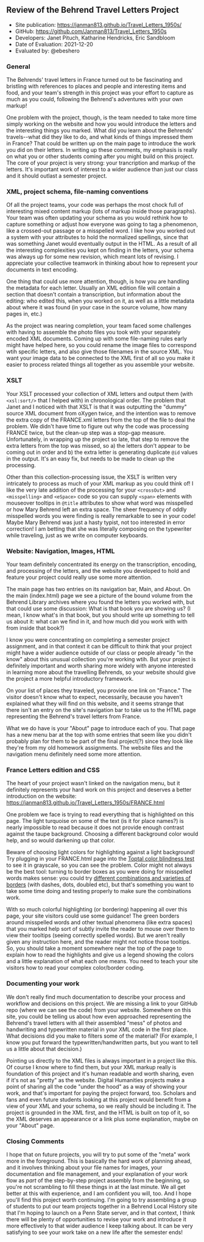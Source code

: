 ##  Review of the Behrend Travel Letters Project

* Site publication: <https://janman813.github.io/Travel_Letters_1950s/>
* GitHub: <https://github.com/Janman813/Travel_Letters_1950s>
* Developers: Janet Pituch, Katharine Hendricks, Eric Sandbloom
* Date of Evaluation: 2021-12-20
* Evaluated by: @ebeshero

### General  
The Behrends' travel letters in France turned out to be fascinating and bristling with references to places and people and interesting items and food, and your team's strength in this project was your effort to capture as much as you could, following the Behrend's adventures with your own markup! 

One problem with the project, though, is the team needed to take more time simply working on the website and how you would introduce the letters and the interesting things you marked. What did you learn about the Behrends' travels--what did they like to do, and what kinds of things impressed them in France? That could be written up on the main page to introduce the work you did on their letters. In writing up these comments, my emphasis is really on what you or other students coming after you might build on this project. The core of your project is very strong: your trancription and markup of the letters. It's important work of interest to a wider audience than just our class and it should outlast a semester project.  

### XML, project schema, file-naming conventions
Of all the project teams, your code was perhaps the most chock full of interesting mixed content markup (lots of markup inside those paragraphs). 
Your team was often updating your schema as you would rethink how to capture something or adjust how everyone was going to tag a phenomenon, like a crossed-out passage or a misspelled word. I like how you worked out a system with your attributes to hold the normalized spellings, since that was something Janet would eventually output in the HTML. As a result of all the interesting complexities you kept on finding in the letters, your schema was always up for some new revision, which meant lots of revising. I appreciate your collective teamwork in thinking about how to represent your documents in text encoding. 

One thing that could use more attention, though, is how you are handling the metadata for each letter. Usually an XML edition file will contain a section that doesn't contain a transcription, but information about the editing: who edited this, when you worked on it, as well as a little metadata about where it was found (in your case in the source volume, how many pages in, etc.) 

As the project was nearing completion, your team faced some challenges with having to assemble the photo files you took with your separately encoded XML documents. Coming up with some file-naming rules early might have helped here, so you could rename the image files to correspond wtih specific letters, and also give those filenames in the source XML. You want your image data to be connected to the XML first of all so you make it easier to process related things all together as you assemble your website. 

### XSLT 
Your XSLT processed your collection of XML letters and output them (with `<xsl:sort/>` that I helped with) in chronological order. The problem that Janet and I noticed with that XSLT is that it was outputting the "dummy" source XML document from oXygen twice, and the intention was to remove the extra copy of the FRANCE.xml letters from the top of the file to deal the problem. We didn't have time to figure out why the code was processing FRANCE twice, but the clean-up step was a stop-gap measure.  Unfortunately, in wrapping up the project so late, that step to remove the extra letters from the top was missed, so a) the letters don't appear to be coming out in order and b) the extra letter is generating duplicate `@id` values in the output. It's an easy fix, but needs to be made to clean up the processing. 

Other than this collection-processing issue, the XSLT is written very intricately to process as much of your XML markup as you could think of! I like the very late addition of the processing for your `<crossOut>` and `<misspelling>` and `<eSpace>` code so you can supply `<span>` elements with mouseover tooltips in `@title` attributes to show what word was misspelled or how Mary Behrend left an extra space. The sheer frequency of oddly misspelled words you were finding is really remarkable to see in your code! Maybe Mary Behrend was just a hasty typist, not too interested in error correction! I am betting that she was literally composing on the typewriter while traveling, just as we write on computer keyboards.

### Website: Navigation, Images, HTML
Your team definitely concentrated its energy on the transcription, encoding, and processing of the letters, and the website you developed to hold and feature your project could really use some more attention. 

The main page has two entries on its navigation bar, Main, and About. On the main (index.html) page we see a picture of the bound volume from the Behrend Library archives where you found the letters you worked with, but that could use some discussion: What is that book you are showing us? (I mean, I know what's in that book, but you should write up something to tell us about it: what can we find in it, and how much did you work with with from inside that book?)

I know you were concentrating on completing a semester project assignment, and in that context it can be difficult to think that your project might have a wider audience outside of our class or people already "in the know" about this unusual collection you're working wtih. But your project is definitely important and worth sharing more widely with anyone interested in learning more about the travelling Behrends, so your website should give the project a more helpful introductory framework. 

On your list of places they traveled, you provide one link on "France." The visitor doesn't know what to expect, necessarily, because you haven't explained what they will find on this website, and it seems strange that there isn't an entry on the site's navigation bar to take us to the HTML page representing the Behrend's travel letters from France. 

What we do have is your "About" page to introduce each of you. That page has a new menu bar at the top with some entries that seem like you didn't probably plan for them to be part of the final project(?) since they look like they're from my old homework assignments. The website files and the navigation menu definitely need some more attention. 

### France Letters edition and CSS
The heart of your project wasn't linked on the navigation menu, but it definitely represents your hard work on this project and deserves a better introduction on the website:
<https://janman813.github.io/Travel_Letters_1950s/FRANCE.html> 

One problem we face is trying to read everything that is highlighted on this page. The light turquoise on some of the text (is it for place names?) is nearly impossible to read because it does not provide enough contrast against the taupe background. Choosing a different background color would help, and so would darkening up that color.

Beware of choosing light colors for highlighting against a light background! Try plugging in your FRANCE.html page into the [Toptal color blindness test](https://www.toptal.com/designers/colorfilter/) to see it in grayscale, so you can see the problem. Color might not always be the best tool: turning to border boxes as you were doing for misspelled words makes sense: you could try [different combinations and varieties of borders](https://www.w3schools.com/css/css_border.asp) (with dashes, dots, doubled etc), but that's something you want to take some time doing and testing properly to make sure the combinations work. 

With so much colorful highlighting (or bordering) happening all over this page, your site visitors could use some guidance! The green borders around misspelled words and other textual phenomena (like extra spaces) that you marked help sort of subtly invite the reader to mouse over them to view their tooltips (seeing correctly spelled words). But we aren't really given any instruction here, and the reader might not notice those tooltips. So, you should take a moment somewhere near the top of the page to explain how to read the highlights and give us a legend showing the colors and a little explanation of what each one means. You need to teach your site visitors how to read your complex color/border coding. 

### Documenting your work
We don't really find much documentation to describe your process and workflow and decisions on this project. We are missing a link to your GitHub repo (where we can see the code) from your website. Somewhere on this site, you could be telling us about how even approached representing the Behrend's travel letters with all their assembled "mess" of photos and handwriting and typewritten material in your XML code in the first place. What decisions did you make to filters some of the material? (For example, I know you put forward the typewritten/handwritten parts, but you want to tell us a little about that decision.)

Pointing us directly to the XML files is always important in a project like this. Of course I know where to find them, but your XML markup really is foundation of this project and it's human readable and worth sharing, even if it's not as "pretty" as the website. Digital Humanities projects make a point of sharing all the code "under the hood" as a way of showing your work, and that's important for paying the project forward, too. Scholars and fans and even future students looking at this project would benefit from a view of your XML and your schema, so we really should be including it. The project is grounded in the XML first, and the HTML is built on top of it, so the XML deserves an appearance or a link  plus some explanation, maybe on your "About" page. 

### Closing Comments
I hope that on future projects, you will try to put some of the "meta" work more in the foreground. This is basically the hard work of planning ahead, and it involves thinking about your file names for images, your documentation and file management, and your explanation of your work flow as *part* of the step-by-step project assembly from the beginning, so you're not scrambling to fill these things in at the last minute. We all get better at this with experience, and I am confident you will, too. And I hope you'll find this project worth continuing. I'm going to try assembling a group of students to put our team projects together in a Behrend Local History site that I'm hoping to launch on a Penn State server, and in that context, I think there will be plenty of opportunities to revise your work and introduce it more effectively to that wider audience I keep talking about. It can be very satisfying to see your work take on a new life after the semester ends! 

